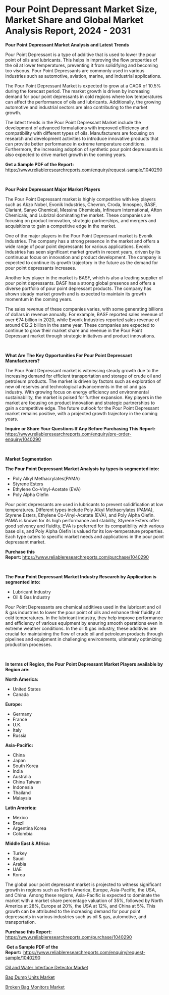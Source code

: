 <p><h1>Pour Point Depressant Market Size, Market Share and Global Market Analysis Report, 2024 - 2031</h1></p><p><strong>Pour Point Depressant Market Analysis and Latest Trends</strong></p>
<p><p>Pour Point Depressant is a type of additive that is used to lower the pour point of oils and lubricants. This helps in improving the flow properties of the oil at lower temperatures, preventing it from solidifying and becoming too viscous. Pour Point Depressants are commonly used in various industries such as automotive, aviation, marine, and industrial applications.</p><p>The Pour Point Depressant Market is expected to grow at a CAGR of 10.5% during the forecast period. The market growth is driven by increasing demand for pour point depressants in cold regions where low temperatures can affect the performance of oils and lubricants. Additionally, the growing automotive and industrial sectors are also contributing to the market growth.</p><p>The latest trends in the Pour Point Depressant Market include the development of advanced formulations with improved efficiency and compatibility with different types of oils. Manufacturers are focusing on research and development activities to introduce innovative products that can provide better performance in extreme temperature conditions. Furthermore, the increasing adoption of synthetic pour point depressants is also expected to drive market growth in the coming years.</p></p>
<p><strong>Get a Sample PDF of the Report:&nbsp;</strong> <a href="https://www.reliableresearchreports.com/enquiry/request-sample/1040290">https://www.reliableresearchreports.com/enquiry/request-sample/1040290</a></p>
<p>&nbsp;</p>
<p><strong>Pour Point Depressant Major Market Players</strong></p>
<p><p>The Pour Point Depressant market is highly competitive with key players such as Akzo Nobel, Evonik Industries, Chevron, Croda, Innospec, BASF, Clariant, Sanyo Chemical, Messina Chemicals, Infineum International, Afton Chemicals, and Lubrizol dominating the market. These companies are focusing on product innovation, strategic partnerships, and mergers and acquisitions to gain a competitive edge in the market.</p><p>One of the major players in the Pour Point Depressant market is Evonik Industries. The company has a strong presence in the market and offers a wide range of pour point depressants for various applications. Evonik Industries has seen significant market growth in recent years, driven by its continuous focus on innovation and product development. The company is expected to continue its growth trajectory in the future as the demand for pour point depressants increases.</p><p>Another key player in the market is BASF, which is also a leading supplier of pour point depressants. BASF has a strong global presence and offers a diverse portfolio of pour point depressant products. The company has shown steady market growth and is expected to maintain its growth momentum in the coming years.</p><p>The sales revenue of these companies varies, with some generating billions of dollars in revenue annually. For example, BASF reported sales revenue of over €74 billion in 2020, while Evonik Industries reported sales revenue of around €12.2 billion in the same year. These companies are expected to continue to grow their market share and revenue in the Pour Point Depressant market through strategic initiatives and product innovations.</p></p>
<p>&nbsp;</p>
<p><strong>What Are The Key Opportunities For Pour Point Depressant Manufacturers?</strong></p>
<p><p>The Pour Point Depressant market is witnessing steady growth due to the increasing demand for efficient transportation and storage of crude oil and petroleum products. The market is driven by factors such as exploration of new oil reserves and technological advancements in the oil and gas industry. With growing focus on energy efficiency and environmental sustainability, the market is poised for further expansion. Key players in the market are focusing on product innovation and strategic partnerships to gain a competitive edge. The future outlook for the Pour Point Depressant market remains positive, with a projected growth trajectory in the coming years.</p></p>
<p><strong>Inquire or Share Your Questions If Any Before Purchasing This Report:</strong> <a href="https://www.reliableresearchreports.com/enquiry/pre-order-enquiry/1040290">https://www.reliableresearchreports.com/enquiry/pre-order-enquiry/1040290</a></p>
<p>&nbsp;</p>
<p><strong>Market Segmentation</strong></p>
<p><strong>The Pour Point Depressant Market Analysis by types is segmented into:</strong></p>
<p><ul><li>Poly Alkyl Methacrylates(PAMA)</li><li>Styrene Esters</li><li>Ethylene Co-Vinyl-Acetate (EVA)</li><li>Poly Alpha Olefin</li></ul></p>
<p><p>Pour point depressants are used in lubricants to prevent solidification at low temperatures. Different types include Poly Alkyl Methacrylates (PAMA), Styrene Esters, Ethylene Co-Vinyl-Acetate (EVA), and Poly Alpha Olefin. PAMA is known for its high performance and stability, Styrene Esters offer good solvency and fluidity, EVA is preferred for its compatibility with various base oils, and Poly Alpha Olefin is valued for its low-temperature properties. Each type caters to specific market needs and applications in the pour point depressant market.</p></p>
<p><strong>Purchase this Report:&nbsp;</strong><a href="https://www.reliableresearchreports.com/purchase/1040290">https://www.reliableresearchreports.com/purchase/1040290</a></p>
<p>&nbsp;</p>
<p><strong>The Pour Point Depressant Market Industry Research by Application is segmented into:</strong></p>
<p><ul><li>Lubricant Industry</li><li>Oil & Gas Industry</li></ul></p>
<p><p>Pour Point Depressants are chemical additives used in the lubricant and oil & gas industries to lower the pour point of oils and enhance their fluidity at cold temperatures. In the lubricant industry, they help improve performance and efficiency of various equipment by ensuring smooth operations even in extreme weather conditions. In the oil & gas industry, these additives are crucial for maintaining the flow of crude oil and petroleum products through pipelines and equipment in challenging environments, ultimately optimizing production processes.</p></p>
<p>&nbsp;</p>
<p><strong>In terms of Region, the Pour Point Depressant Market Players available by Region are:</strong></p>
<p>
    <p> <strong> North America: </strong>
        <ul>
            <li>United States</li>
            <li>Canada</li>
        </ul>
        </p> 
    <p> <strong> Europe: </strong>
        <ul>
            <li>Germany</li>
            <li>France</li>
            <li>U.K.</li>
            <li>Italy</li>
            <li>Russia</li>
        </ul>
        </p> 
    <p> <strong> Asia-Pacific: </strong>
        <ul>
            <li>China</li>
            <li>Japan</li>
            <li>South Korea</li>
            <li>India</li>
            <li>Australia</li>
            <li>China Taiwan</li>
            <li>Indonesia</li>
            <li>Thailand</li>
            <li>Malaysia</li>
        </ul>
        </p> 
    <p> <strong> Latin America: </strong>
        <ul>
            <li>Mexico</li>
            <li>Brazil</li>
            <li>Argentina Korea</li>
            <li>Colombia</li>
        </ul>
        </p> 
    <p> <strong> Middle East & Africa: </strong>
        <ul>
            <li>Turkey</li>
            <li>Saudi</li>
            <li>Arabia</li>
            <li>UAE</li>
            <li>Korea</li>
        </ul>
    </p>
    </p>
<p><p>The global pour point depressant market is projected to witness significant growth in regions such as North America, Europe, Asia-Pacific, the USA, and China. Among these regions, Asia-Pacific is expected to dominate the market with a market share percentage valuation of 35%, followed by North America at 28%, Europe at 20%, the USA at 12%, and China at 5%. This growth can be attributed to the increasing demand for pour point depressants in various industries such as oil & gas, automotive, and transportation.</p></p>
<p><strong>Purchase this Report: </strong><a href="https://www.reliableresearchreports.com/purchase/1040290">https://www.reliableresearchreports.com/purchase/1040290</a></p>
<p>&nbsp;<strong>Get a Sample PDF of the Report:&nbsp;&nbsp;</strong><a href="https://www.reliableresearchreports.com/enquiry/request-sample/1040290">https://www.reliableresearchreports.com/enquiry/request-sample/1040290</a></p>
<p><strong></strong></p>
<p><p><a href="https://view.publitas.com/reportprime-1/oil-and-water-interface-detector-market-growth-market-trends-covid-19-impact-and-forecasts-for-period-from-2023-2030/">Oil and Water Interface Detector Market</a></p><p><a href="https://view.publitas.com/reportprime-1/bag-dump-units-market-size-reflecting-a-forecast-till-2030-market-by-type-by-application-and-by-geography/">Bag Dump Units Market</a></p><p><a href="https://view.publitas.com/reportprime-1/broken-bag-monitors-market-size-global-industry-overview-market-segmentation-and-forecast-2023-to-2030/">Broken Bag Monitors Market</a></p></p>